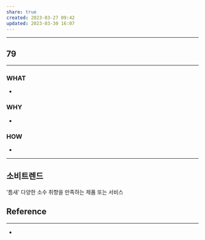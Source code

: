 ```yaml
---
share: true
created: 2023-03-27 09:42
updated: 2023-03-30 16:07
---
```


---
## 79
---
### WHAT
- 
### WHY
- 
### HOW
- 
---

## 소비트렌드
'틈새'
다양한 소수 취향을 만족하는 제품 또는 서비스




## Reference
---
- 